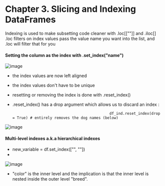 # Chapter 3. Slicing and Indexing DataFrames
Indexing is used to make subsetting code cleaner with .loc[[""]] and .iloc[]
.loc filters on index values
pass the value name you want into the list, and .loc will filter that for you


#### Setting the column as the index with .set_index("name") 

![image](https://user-images.githubusercontent.com/72341578/151882510-3331e067-c507-4d1f-897c-88507260a3d2.png)

- the index values are now left aligned
- the index values don't have to be unique
- resetting or removing the index is done with .reset_index()
- .reset_index() has a drop argument which allows us to discard an index :

                                                  df_ind.reset_index(drop = True) # entirely removes the dog names (below)
                                                  
![image](https://user-images.githubusercontent.com/72341578/151882933-7ddb3e0e-8a9e-4faf-8215-3819d244e075.png)

#### Multi-level indexes a.k.a hierarchical indexes
- new_variable = df.set_index(["", ""])
- 
![image](https://user-images.githubusercontent.com/72341578/151886824-28bd36e9-ab7d-4a05-bd92-b844c1d9d71c.png)


- "color" is the inner level and the implication is that the inner level is nested inside the outer level "breed". 
